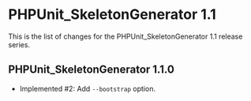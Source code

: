 PHPUnit_SkeletonGenerator 1.1
=============================

This is the list of changes for the PHPUnit_SkeletonGenerator 1.1 release series.

PHPUnit_SkeletonGenerator 1.1.0
-------------------------------

* Implemented #2: Add `--bootstrap` option.

